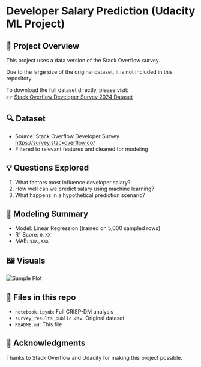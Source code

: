 # Developer Salary Prediction (Udacity ML Project)

## 📌 Project Overview
This project uses a data version of the Stack Overflow survey.

Due to the large size of the original dataset, it is not included in this repository.

To download the full dataset directly, please visit:  
👉 [Stack Overflow Developer Survey 2024 Dataset](https://survey.stackoverflow.co/datasets/stack-overflow-developer-survey-2024.zip)


## 🔍 Dataset
- Source: Stack Overflow Developer Survey https://survey.stackoverflow.co/
- Filtered to relevant features and cleaned for modeling

## 💡 Questions Explored
1. What factors most influence developer salary?
2. How well can we predict salary using machine learning?
3. What happens in a hypothetical prediction scenario?

## 🧪 Modeling Summary
- Model: Linear Regression (trained on 5,000 sampled rows)
- R² Score: `0.XX`
- MAE: `$XX,XXX`

## 🖼️ Visuals
![Sample Plot](images/salary_by_education.png)

## 📁 Files in this repo
- `notebook.ipynb`: Full CRISP-DM analysis
- `survey_results_public.csv`: Original dataset
- `README.md`: This file

## 🙏 Acknowledgments
Thanks to Stack Overflow and Udacity for making this project possible.

